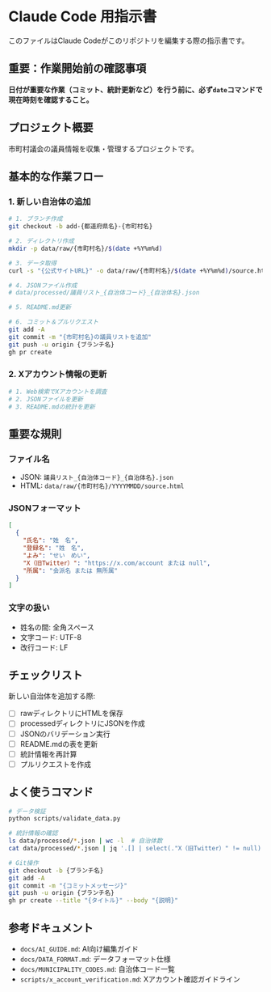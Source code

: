# Claude Code 用指示書

このファイルはClaude Codeがこのリポジトリを編集する際の指示書です。

## 重要：作業開始前の確認事項

**日付が重要な作業（コミット、統計更新など）を行う前に、必ず`date`コマンドで現在時刻を確認すること。**

## プロジェクト概要

市町村議会の議員情報を収集・管理するプロジェクトです。

## 基本的な作業フロー

### 1. 新しい自治体の追加

```bash
# 1. ブランチ作成
git checkout -b add-{都道府県名}-{市町村名}

# 2. ディレクトリ作成
mkdir -p data/raw/{市町村名}/$(date +%Y%m%d)

# 3. データ取得
curl -s "{公式サイトURL}" -o data/raw/{市町村名}/$(date +%Y%m%d)/source.html

# 4. JSONファイル作成
# data/processed/議員リスト_{自治体コード}_{自治体名}.json

# 5. README.md更新

# 6. コミット＆プルリクエスト
git add -A
git commit -m "{市町村名}の議員リストを追加"
git push -u origin {ブランチ名}
gh pr create
```

### 2. Xアカウント情報の更新

```bash
# 1. Web検索でXアカウントを調査
# 2. JSONファイルを更新
# 3. README.mdの統計を更新
```

## 重要な規則

### ファイル名
- JSON: `議員リスト_{自治体コード}_{自治体名}.json`
- HTML: `data/raw/{市町村名}/YYYYMMDD/source.html`

### JSONフォーマット
```json
[
  {
    "氏名": "姓　名",
    "登録名": "姓　名",
    "よみ": "せい　めい",
    "X（旧Twitter）": "https://x.com/account または null",
    "所属": "会派名 または 無所属"
  }
]
```

### 文字の扱い
- 姓名の間: 全角スペース
- 文字コード: UTF-8
- 改行コード: LF

## チェックリスト

新しい自治体を追加する際:
- [ ] rawディレクトリにHTMLを保存
- [ ] processedディレクトリにJSONを作成
- [ ] JSONのバリデーション実行
- [ ] README.mdの表を更新
- [ ] 統計情報を再計算
- [ ] プルリクエストを作成

## よく使うコマンド

```bash
# データ検証
python scripts/validate_data.py

# 統計情報の確認
ls data/processed/*.json | wc -l  # 自治体数
cat data/processed/*.json | jq '.[] | select(."X（旧Twitter）" != null)' | wc -l  # X登録数

# Git操作
git checkout -b {ブランチ名}
git add -A
git commit -m "{コミットメッセージ}"
git push -u origin {ブランチ名}
gh pr create --title "{タイトル}" --body "{説明}"
```

## 参考ドキュメント

- `docs/AI_GUIDE.md`: AI向け編集ガイド
- `docs/DATA_FORMAT.md`: データフォーマット仕様
- `docs/MUNICIPALITY_CODES.md`: 自治体コード一覧
- `scripts/x_account_verification.md`: Xアカウント確認ガイドライン